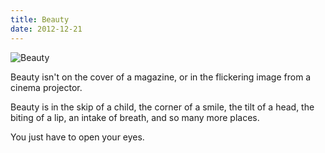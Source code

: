 ```yaml
---
title: Beauty
date: 2012-12-21
---
```


![Beauty](https://source.unsplash.com/y7GlIdTUOvo/1600x900)

Beauty isn't on the cover of a magazine, or in the flickering image from a cinema projector.

Beauty is in the skip of a child, the corner of a smile, the tilt of a head, the biting of a lip, an intake of breath, and so many more places.

You just have to open your eyes.